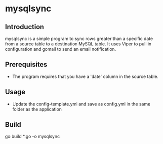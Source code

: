 # mysqlsync



## Introduction
mysqlsync is a simple program to sync rows greater than a specific date from a source table to a destination MySQL table. It uses Viper to pull in configuration and gomail to send an email notification.

## Prerequisites
- The program requires that you have a 'date' column in the source table.

## Usage
- Update the config-template.yml and save as config.yml in the same folder as the application

## Build

go build *.go -o mysqlsync